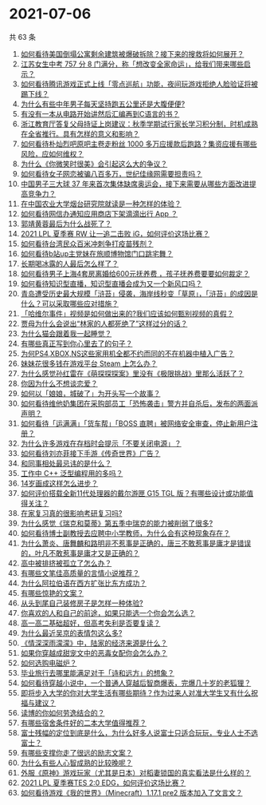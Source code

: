 # 2021-07-06

共 63 条

<!-- BEGIN -->
<!-- 最后更新时间 Tue Jul 06 2021 02:01:40 GMT+0800 (China Standard Time) -->

1. [如何看待美国倒塌公寓剩余建筑被爆破拆除？接下来的搜救将如何展开？](https://www.zhihu.com/question/470179252)
2. [江苏女生中考 757 分 8
   门满分，称「想改变全家命运」，给我们带来哪些启示？](https://www.zhihu.com/question/470149393)
3. [如何看待腾讯游戏正式上线「零点巡航」功能，夜间玩游戏拒绝人脸验证将被踢下线？](https://www.zhihu.com/question/470166057)
4. [为什么有些中年男子每天坚持跑五公里还是大腹便便?](https://www.zhihu.com/question/457131875)
5. [有没有一本从电路开始讲然后汇编再到C语言的书？](https://www.zhihu.com/question/469693594)
6. [浙江教育厅答复父母持证上岗建议：秋季学期试行家长学习积分制，时机成熟在全省推行。具有怎样的意义和影响？](https://www.zhihu.com/question/470144683)
7. [如何看待朴灿烈吧原吧主卷走粉丝 1000
   多万应援款后跑路？集资应援有哪些风险，应如何维权？](https://www.zhihu.com/question/469617778)
8. [为什么《你微笑时很美》会引起这么大的争议？](https://www.zhihu.com/question/467798509)
9. [如何看待女子网恋被骗八百多万，世纪佳缘网需要担责吗？](https://www.zhihu.com/question/470130941)
10. [中国男子三大球 37
    年来首次集体缺席奥运会，接下来需要从哪些方面改进提高竞争力？](https://www.zhihu.com/question/469581004)
11. [在中国农业大学烟台研究院就读是一种怎样的体验？](https://www.zhihu.com/question/395900199)
12. [如何看待网信办通知应用商店下架滴滴出行 App ？](https://www.zhihu.com/question/470015739)
13. [郭靖黄蓉最后为什么战死了？](https://www.zhihu.com/question/468610755)
14. [2021 LPL 夏季赛 RW 让一追二击败
    iG，如何评价这场比赛？](https://www.zhihu.com/question/470215654)
15. [如何看待台湾民众百米冲刺争打疫苗残剂？](https://www.zhihu.com/question/469960214)
16. [如何看待b站up主党妹在旅顺博物馆门口跳宅舞？](https://www.zhihu.com/question/469738970)
17. [长期喝冰露的人最后怎么样了？](https://www.zhihu.com/question/324463577)
18. [如何看待男子上海4套房离婚给600元抚养费
    ，孩子抚养费要要如何裁定？](https://www.zhihu.com/question/470202472)
19. [如何看待知识型直播，知识型直播会成为又一个新风口吗？](https://www.zhihu.com/question/470192255)
20. [青岛遭受历史最大规模「浒苔」侵袭，海岸线秒变「草原」，「浒苔」的成因是什么？可以采取哪些应对措施？](https://www.zhihu.com/question/468731794)
21. [「哈维尔事件」视频是如何做出来的?我们应该如何甄别视频的真假？](https://www.zhihu.com/question/469908344)
22. [贾母为什么会说出“林家的人都死绝了”这样过分的话？](https://www.zhihu.com/question/468517059)
23. [为什么猫会跟着我一起睡觉？](https://www.zhihu.com/question/460735158)
24. [有哪些真正写到你心里去了的句子？](https://www.zhihu.com/question/281637180)
25. [为何PS4,XBOX,NS这些家用机全都不约而同的不在机器中植入广告？](https://www.zhihu.com/question/469705352)
26. [妹妹花很多钱在游戏平台 Steam 上怎么办？](https://www.zhihu.com/question/467965628)
27. [为什么感觉孙红雷在《萌探探探案》里没有《极限挑战》里那么活跃了？](https://www.zhihu.com/question/467421033)
28. [你因为什么不想谈恋爱？](https://www.zhihu.com/question/467291312)
29. [如何以「娘娘，城破了」为开头写一个故事？](https://www.zhihu.com/question/455531791)
30. [如何看待维他奶集团在采购部员工「恐怖袭击」警方并自杀后，发布的两面派声明？](https://www.zhihu.com/question/469732478)
31. [如何看待「运满满」「货车帮」「BOSS
    直聘」被网络安全审查，停止新用户注册？](https://www.zhihu.com/question/470104949)
32. [为什么许多游戏在存档时会提示「不要关闭电源」？](https://www.zhihu.com/question/469514688)
33. [如何看待刘亦菲接下手游《传奇世界》广告？](https://www.zhihu.com/question/469422532)
34. [和同事相处最忌讳的是什么？](https://www.zhihu.com/question/294492493)
35. [工作中 C++ 泛型编程用的多吗？](https://www.zhihu.com/question/22994182)
36. [14岁画成这样怎么进步？](https://www.zhihu.com/question/469372036)
37. [如何评价搭载全新11代处理器的戴尔游匣 G15 TGL
    版？有哪些设计或功能值得关注？](https://www.zhihu.com/question/466820785)
38. [在家复习真的很影响考研复习吗?](https://www.zhihu.com/question/465680815)
39. [为什么感觉《瑞克和莫蒂》第五季中瑞克的能力被削弱了很多?](https://www.zhihu.com/question/466419064)
40. [如何看待博士副教授去应聘中小学教师，为什么会有这种现象存在？](https://www.zhihu.com/question/469006927)
41. [为什么萧炎、唐舞麟和路明非不惹事是正确的，唐三不敢惹事是庸才是错误的，叶凡不敢惹事是庸才又是正确的？](https://www.zhihu.com/question/469255466)
42. [高中被排挤被孤立了怎么办？](https://www.zhihu.com/question/466031743)
43. [有哪些文笔佳高质量的言情小说推荐？](https://www.zhihu.com/question/35334758)
44. [为什么阿拉伯语在西方扩张比东方成功？](https://www.zhihu.com/question/464466767)
45. [有哪些惊艳的文案？](https://www.zhihu.com/question/459587637)
46. [从头到尾自己装修房子是怎样一种体验?](https://www.zhihu.com/question/31038596)
47. [你喜欢的人和自己的前途，如果只能选一个你会怎么选？](https://www.zhihu.com/question/469180114)
48. [高一高二基础超好，但高考失利是否要复读？](https://www.zhihu.com/question/467953916)
49. [为什么最近吴京的表情包这么多?](https://www.zhihu.com/question/459051105)
50. [《情深深雨濛濛》中，陆家的经济来源是什么？](https://www.zhihu.com/question/54479741)
51. [如果你穿越成甜宠文中的恶毒女配你会怎么办？](https://www.zhihu.com/question/367845869)
52. [如何选购电磁炉？](https://www.zhihu.com/question/19731617)
53. [毕业旅行去哪里能满足对于「诗和远方」的想象？](https://www.zhihu.com/question/461563310)
54. [如何看待穿越小说中，一个普通人穿越后智商爆表，完爆几十岁的老狐狸？](https://www.zhihu.com/question/376857581)
55. [即将步入大学的你对大学生活有哪些期待？作为过来人对准大学生又有什么祝福与建议？](https://www.zhihu.com/question/469460738)
56. [读博的你如何劳逸结合的？](https://www.zhihu.com/question/460861080)
57. [有哪些宿舍条件好的二本大学值得推荐？](https://www.zhihu.com/question/405920733)
58. [富士残幅的定位到底是什么，为什么好多人说富士只适合玩玩，专业人士不选富士？](https://www.zhihu.com/question/470044599)
59. [有哪些支撑你走了很远的励志文案？](https://www.zhihu.com/question/460253646)
60. [为什么有些人心智成熟的比较晚呢？](https://www.zhihu.com/question/283077831)
61. [外服《原神》游戏玩家（尤其是日本）对稻妻锁国的真实看法是什么样的？](https://www.zhihu.com/question/469647926)
62. [2021 LPL 夏季赛TES 2:0
    EDG，如何评价这场比赛？](https://www.zhihu.com/question/469986525)
63. [如何看待游戏《我的世界》（Minecraft）1.17.1 pre2
    版本加入了文言文？](https://www.zhihu.com/question/469226186)

<!-- END -->
